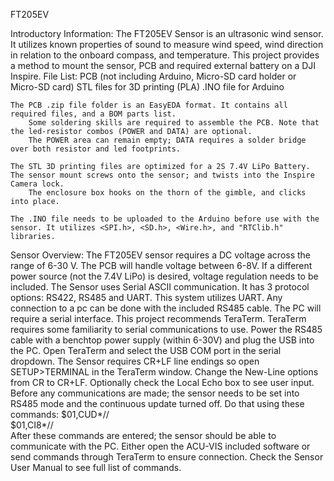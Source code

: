 FT205EV

Introductory Information:
	The FT205EV Sensor is an ultrasonic wind sensor. It utilizes known properties of sound to measure wind speed,
	wind direction in relation to the onboard compass, and temperature. This project provides a method to mount the sensor, PCB and required external battery on a DJI Inspire. 
	File List:
	PCB (not including Arduino, Micro-SD card holder or Micro-SD card)
	STL files for 3D printing (PLA)
	.INO file for Arduino

	The PCB .zip file folder is an EasyEDA format. It contains all required files, and a BOM parts list. 
		Some soldering skills are required to assemble the PCB. Note that the led-resistor combos (POWER and DATA) are optional.
		The POWER area can remain empty; DATA requires a solder bridge over both resistor and led footprints. 

	The STL 3D printing files are optimized for a 2S 7.4V LiPo Battery. The sensor mount screws onto the sensor; and twists into the Inspire Camera lock. 
		The enclosure box hooks on the thorn of the gimble, and clicks into place. 

	The .INO file needs to be uploaded to the Arduino before use with the sensor. It utilizes <SPI.h>, <SD.h>, <Wire.h>, and "RTClib.h" libraries. 

Sensor Overview:
	The FT205EV sensor requires a DC voltage across the range of 6-30 V. The PCB will handle voltage between 6-8V. 
	If a different power source (not the 7.4V LiPo) is desired, voltage regulation needs to be included. 
	The Sensor uses Serial ASCII communication. It has 3 protocol options: RS422, RS485 and UART. This system utilizes UART. 
	Any connection to a pc can be done with the included RS485 cable. The PC will require a serial interface. This project recommends TeraTerm. 
	TeraTerm requires some familiarity to serial communications to use. Power the RS485 cable with a benchtop power supply (within 6-30V) and plug the USB into the PC. 
	Open TeraTerm and select the USB COM port in the serial dropdown. The Sensor requires CR+LF line endings so open SETUP>TERMINAL in the TeraTerm window. Change the New-Line      options from CR to CR+LF. 
	Optionally check the Local Echo box to see user input. Before any communications are made; the sensor needs to be set into RS485 mode and the continuous update turned off. Do that using these commands:
		$01,CUD*//  
		$01,CI8*//  
	After these commands are entered; the sensor should be able to communicate with the PC. Either open the ACU-VIS included software or send commands through TeraTerm to ensure connection. 
	Check the Sensor User Manual to see full list of commands. 
